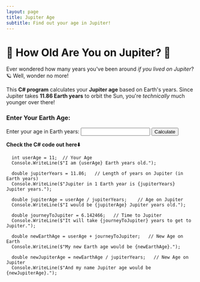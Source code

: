 ```yaml
---
layout: page
title: Jupiter Age
subtitle: Find out your age in Jupiter!
---
```


# 🚀 How Old Are You on Jupiter? 🌌  

Ever wondered how many years you've been around *if you lived on Jupiter*? 
🪐 Well, wonder no more!  

This **C# program** calculates your **Jupiter age** based on Earth's years. Since Jupiter takes **11.86 Earth years** to orbit the Sun, you're *technically* much younger over there!  

### **Enter Your Earth Age**:
<form id="ageForm">
    <label for="earthAge">Enter your age in Earth years: </label>
    <input type="number" id="earthAge" name="earthAge" required>
    <button type="submit">Calculate</button>
</form>

<p id="result"></p>

<script>
  // Function to calculate Jupiter age
  document.getElementById('ageForm').onsubmit = function(event) {
    event.preventDefault();  // Prevent page reload on form submission

    const userAge = parseFloat(document.getElementById('earthAge').value);
    const jupiterYears = 11.86;

    if (isNaN(userAge) || userAge <= 0) {
      document.getElementById('result').innerHTML = "Please enter a valid age!";
      return;
    }

    const jupiterAge = userAge / jupiterYears;
    const journeyToJupiter = 6.142466;  // Time to Jupiter
    const newEarthAge = userAge + journeyToJupiter;
    const newJupiterAge = newEarthAge / jupiterYears;
    document.getElementById('result').innerHTML = `
      <strong>Your Results:</strong><br>
      <strong>Earth Age:</strong> ${userAge} Earth years<br>
      <strong>Jupiter Age:</strong> ${jupiterAge.toFixed(2)} Jupiter years<br>
      <strong>Time to Jupiter:</strong> ${journeyToJupiter} years<br>
      <strong>New Earth Age:</strong> ${newEarthAge.toFixed(2)} Earth years<br>
      <strong>New Jupiter Age:</strong> ${newJupiterAge.toFixed(2)} Jupiter years
    `;
  };
</script>


**Check the C# code out here⬇️**
     
      int userAge = 11;  // Your Age
      Console.WriteLine($"I am {userAge} Earth years old.");
      
      double jupiterYears = 11.86;   // Length of years on Jupiter (in Earth years)
      Console.WriteLine($"Jupiter in 1 Earth year is {jupiterYears} Jupiter years.");
     
      double jupiterAge = userAge / jupiterYears;    // Age on Jupiter
      Console.WriteLine($"I would be {jupiterAge} Jupiter years old.");
      
      double journeyToJupiter = 6.142466;   // Time to Jupiter
      Console.WriteLine($"It will take {journeyToJupiter} years to get to Jupiter.");
      
      double newEarthAge = userAge + journeyToJupiter;   // New Age on Earth
      Console.WriteLine($"My new Earth age would be {newEarthAge}.");
      
      double newJupiterAge = newEarthAge / jupiterYears;   // New Age on Jupiter
      Console.WriteLine($"And my name Jupiter age would be {newJupiterAge}.");

